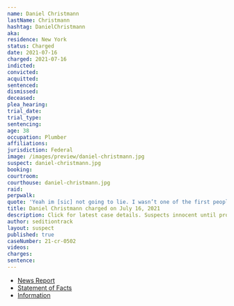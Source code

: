 ```yaml
---
name: Daniel Christmann
lastName: Christmann
hashtag: DanielChristmann
aka:
residence: New York
status: Charged
date: 2021-07-16
charged: 2021-07-16
indicted:
convicted:
acquitted:
sentenced:
dismissed:
deceased:
plea_hearing:
trial_date:
trial_type:
sentencing:
age: 38
occupation: Plumber
affiliations:
jurisdiction: Federal
image: /images/preview/daniel-christmann.jpg
suspect: daniel-christmann.jpg
booking:
courtroom:
courthouse: daniel-christmann.jpg
raid:
perpwalk:
quote: 'Yeah im [sic] not going to lie. I wasn’t one of the first people in. When realized [sic] it was happening I was scaling walls and shit'
title: Daniel Christmann charged on July 16, 2021
description: Click for latest case details. Suspects innocent until proven guilty.
author: seditiontrack
layout: suspect
published: true
caseNumber: 21-cr-0502
videos:
charges:
sentence:
---
```

- [News Report](https://www.nytimes.com/2021/07/28/nyregion/capitol-riot-brooklyn-plumber.html)
- [Statement of Facts](https://www.justice.gov/usao-dc/case-multi-defendant/file/1417601/download)
- [Information](https://www.justice.gov/usao-dc/case-multi-defendant/file/1424581/download)
